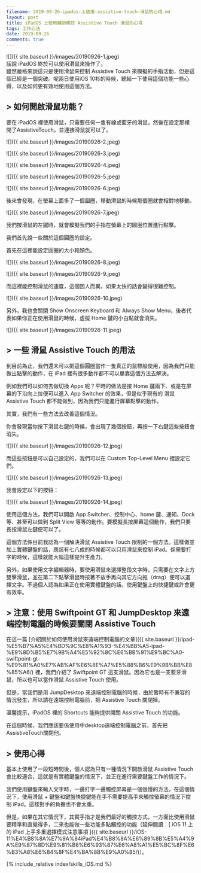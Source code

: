 ```yaml
---
filename: 2019-09-26-ipados-上使用-assistive-touch-滑鼠的心得.md
layout: post
title: iPadOS 上使用輔助觸控 Assistive Touch 滑鼠的心得
tags: 工作心法
date: 2019-09-26
comments: true
---
```


![]({{ site.baseurl }}/images/20190926-1.jpeg)  
話說 iPadOS 終於可以使用滑鼠來操作了。  
雖然嚴格來說這只是使用滑鼠來控制 Assistive Touch 來模擬的手指活動，但是這個已經是一個突破。呢兩日使用iOS 10衫的時候，總結一下使用這個功能一些心得，以及如何更有效地使用這個方法。

## > 如何開啟滑鼠功能？

要在 iPadOS 裡使用滑鼠，只需要任何一隻有線或藍牙的滑鼠，然後在設定那裡開了AssistiveTouch，並連接滑鼠就可以了。

![]({{ site.baseurl }}/images/20190926-2.jpeg)

![]({{ site.baseurl }}/images/20190926-3.jpeg)

![]({{ site.baseurl }}/images/20190926-4.jpeg)

![]({{ site.baseurl }}/images/20190926-5.jpeg)

![]({{ site.baseurl }}/images/20190926-6.jpeg)

後來會發現，在螢幕上面多了一個圖圈，移動滑鼠的時候那個圈就會相對地移動。

![]({{ site.baseurl }}/images/20190926-7.jpeg)

我們按滑鼠的左鍵時，就會模擬我們的手指在螢幕上的圖圈位置進行點擊。

我們首先說一些關於這個圓圈的設定。

首先在這裡能設定圓圈的大小和顏色。

![]({{ site.baseurl }}/images/20190926-8.jpeg)

![]({{ site.baseurl }}/images/20190926-9.jpeg)

而這裡能控制滑鼠的速度，這個因人而異，如果太快的話會變得很難控制。

![]({{ site.baseurl }}/images/20190926-10.jpeg)

另外，我也會關閉 Show Onscreen Keyboard 和 Always Show Menu，後者代表如果你正在使用滑鼠的時候，虛擬 Home 鍵的小白點就會消失。

![]({{ site.baseurl }}/images/20190926-11.jpeg)

## > 一些 滑鼠 Assistive Touch 的用法

到目前為止，我們還未可以把這個圓圈當作一隻真正的鼠標般使用，因為我們只能做出點擊的動作，在 iPad 裡有很多動作都不可以單靠這個方法去解決。

例如我們可以如何去做切換 Apps 呢？平時的做法是按 Home 鍵兩下、或是在屏幕的下沿向上拉便可以進入 App Switcher 的效果，但是似乎現有的 滑鼠 Assistive Touch 都不能做到，因為我們只能進行屏幕點擊的動作。

其實，我們有一些方法去改善這個情況。

你會發現當你按下滑鼠右鍵的時候，會出現了幾個按鈕，再按一下右鍵這些按鈕會消失。

![]({{ site.baseurl }}/images/20190926-12.jpeg)

而這些按鈕是可以自己設定的，我們可以在 Custom Top-Level Menu 裡設定它們。

![]({{ site.baseurl }}/images/20190926-13.jpeg)

我會設定以下的按鈕：

![]({{ site.baseurl }}/images/20190926-14.jpeg)

使用這個方法，我們可以開啟 App Switcher、控制中心、home 鍵、通知、Dock 等、甚至可以做到 Split View 等等的動作。要模擬長按屏幕這個動作，我們只要長按滑鼠左鍵便可以了。

這個方法係目前我認為一個解決滑鼠 Assistive Touch 限制的一個方法。這樣做並加上實體鍵盤的話，應該有七八成的時候都可以只用滑鼠來控制 iPad。係需要打字的時候，這樣就能大幅這樣提升生產力。

另外，如果使用文字編輯器時，要使用滑鼠來選擇整段文字時，只需要在文字上方雙擊滑鼠，並在第二下點擊滑鼠時按著不放手再向其它方向拖（drag）便可以選擇文字。不過個人認為如果正在使用實體鍵盤的話，使用鍵盤上的快捷鍵或許會更有效率。

## > 注意：使用 Swiftpoint GT 和 JumpDesktop 來遠端控制電腦的時候要關閉 Assistive Touch

在這一篇 [介紹關於如何使用滑鼠來遠端控制電腦的文章]({{ site.baseurl }}/ipad-%E5%B7%A5%E4%BD%9C%E8%A1%93-%E4%BB%A5-ipad-%E9%8D%B5%E7%9B%A4%E5%92%8C%E6%BB%91%E9%BC%A0-swiftpoint-gt-%E9%81%A0%E7%AB%AF%E6%8E%A7%E5%88%B6%E9%9B%BB%E8%85%A6/) 裡，我們介紹了 Swiftpoint GT 這支滑鼠。因為它也是一支藍牙滑鼠，所以也可以當作滑鼠 Assistive Touch 使用。

但是，當我們是用 JumpDesktop 來遠端控制電腦的時候，由於暫時有不兼容的情況發生，所以請在遠端控制電腦前，把 Assistive Touch 關閉掉。

溫馨提示，iPadOS 裡的 Shortcuts 能夠提供開關 Assistive Touch 的功能。

在這個時候，我們應該要係使用中desktop遠端控制電腦之前，首先把AssistiveTouch關閉他。

## > 使用心得

基本上使用了一段短時間後，個人認為只有一種情況下開啟滑鼠 Assistive Touch 會比較適合，這就是有實體鍵盤的情況下，並正在進行需要鍵盤工作的情況下。

我們使用鍵盤來輸入文字時，一邊打字一邊觸控屏幕是一個很慢的方法，在這個情況下，使用滑鼠 + 鍵盤和鍵盤快捷鍵能在手不需要提高手來觸控螢幕的情況下控制 iPad。這樣對手的負擔也不會太重。

但是，如果在其它情況下，其實手指才是我們最好的觸控方式，一方面比使用滑鼠要精準和直覺得多，二來也能做一些功能多點觸控的功能（延伸閱讀：[ iOS 11 上的 iPad 上手多重選擇模式注意事項 ]({{ site.baseurl }}/iOS-11%E4%B8%8A%E7%9A%84iPad%E4%B8%8A%E6%89%8B%E5%A4%9A%E9%87%8D%E9%81%B8%E6%93%87%E6%A8%A1%E5%BC%8F%E6%B3%A8%E6%84%8F%E4%BA%8B%E9%A0%85/)）。

{% include_relative index/skills_iOS.md %}
